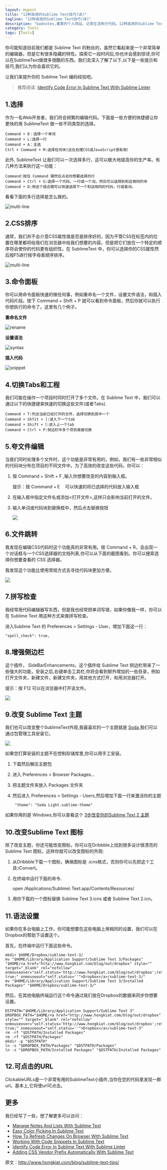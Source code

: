 ```yaml
---
layout: mypost
title: "12种高效的Sublime Text技巧(译)"
tagline: "12种高效的Sublime Text技巧(译)"
description: "badnotes,萬軍的个人网站，记录生活旅行代码。12种高效的Sublime Text技巧(译)."
category: Tools
tags: [Tools]
---
```





你可能知道目前我们都是 Sublime Text 的粉丝的，虽然它看起来是一个非常简单的编辑器，但是它有很多隐藏的特性。探索它一段时间后,你也许会感到惊讶,你可以在SublimeText做很多很酷的东西。我们去深入了解了以下,以下是一些提示和技巧,我们认为你会喜欢它的。

让我们来提升你的 Sublime Text 编码经验吧。

> 推荐阅读: [Identify Code Error In Sublime Text With Sublime Linter](http://www.hongkiat.com/blog/identify-code-errors-sublime-linter/)

## 1.选择
作为一名Web开发者，我们将会频繁的编辑代码。下面是一些方便的快捷键让你更快的用 SublimeText 做一些不同类型的选择。

	Command + D：选择一个单词
    Command + L:选择一行
    Command + A：全选
    Ctrl + Command + M:选择任何块(这在处理CSS或JavaScript很有用）

此外, SublimeText 让我们可以一次选择多行，这可以极大地提高你的生产率。有几种方法来执行这一功能：

	Command:按住 Command 键然后点击你想要选择的行
    Command + Ctrl + G:选择一个代码，一行或一个词，然后可以选择到和这相同的块
    Command + D:用这个组合键可以快速选择下一个和这相同的代码，行或者词。

看看下面的多行选择是怎么做的。

![multi-line](/static/images/sublime-text/multi-line-selection.gif)

## 2.CSS排序
通常，我们并不会介意CSS属性值是否是排序好的，因为不管CSS在标签内的位置在哪里都将给我们在浏览器中给我们想要的内容。但是把它们放在一个特定的顺序将会使你的代码更有组织性。在 SublimeText 中，你可以选择你的CSS属性然后按F5进行按字母表顺序排序。

![multi-line](/static/images/sublime-text/sorting-css.gif)


## 3.命令面板
你可以用命令面板快速的做任何事，例如重命名一个文件，设置文件语法，和插入代码片段。按下 Command + Shift + P 就可以看到命令面板，然后你就可以执行你想执行的命令了。这里有几个例子。

**重命名文件**

![rename](/static/images/sublime-text/rename-file.jpg)

**设置语法**

![syntax](/static/images/sublime-text/syntax-html.jpg)

**插入代码**

![snippet](/static/images/sublime-text/insert-snippet.jpg)

## 4.切换Tabs和工程
我们可能在操作一个项目时同时打开了多个文件。在 Sublime Text 中，我们可以通过以下的快捷键来快速的切换这些文件(或者Tabs).

	Command + T:列出当前已经打开的文件，选择切换到其中一个
    Command + Shfit + ]:进入下一个tab
    Command + Shift +［:进入上一个tab
    Command + Ctrl + P:侧边栏中多个项目直接切换

## 5.夸文件编辑
当我们同时处理多个文件时，这个功能是非常有用的，例如，我们有一些非常相似的代码块分布在项目的不同文件中。为了高效的改变这些代码，你可以：

1. 按 Command + Shift + F ,输入你想要改变的内容到输入框。

	提示：按 Command +Ｅ　可以快速的将已选择的代码放入输入框
2. 在输入框中指定文件名或添加<打开文件>,这样只会影响当前打开的文件。

3. 输入单词或代码块到替换框中，然后点击替换按钮

	![](/static/images/sublime-text/find-search-fields.jpg)

## 6.文件跳转
我发现在编辑CSS代码时这个功能真的非常有用。按 Command + R，会出现一个对话框与一个CSS选择器的文档列表,你可以从下面的截图看到。你可以搜索选择你想要查看的 CSS 选择器。

我发现这个功能比使用常规方式去寻找代码块更加方便。

![](/static/images/sublime-text/file-crawling.jpg)

## 7.拼写检查
我经常用代码编辑器写东西，但是我也经常把单词写错，如果你像我一样，你可以在 Sublime Text 用这种方式来做拼写检查。

进入Sublime Text 的 Preferences > Settings - User，增加下面这一行：

	"spell_check": true,

## 8.增强侧边栏
这个插件， SideBarEnhancements，这个插件给 Sublime Text 侧边栏带来了一些强大的功能，安装之后,右键单击工具栏,你将会看到额外增加的一些目录，例如打开文件夹，新建文件，新建文件夹，用其他方式打开，和用浏览器打开。

提示：按 F12 可以在浏览器中打开该文件。

![](/static/images/sublime-text/sidebar-enhancement.jpg)

## 9.改变 Sublime Text 主题
我们也可以改变整个SublimeText外观,我最喜欢的一个主题就是 [Soda](https://github.com/buymeasoda/soda-theme),我们可以通过包管理工具安装它。

![](/static/images/sublime-text/soda-theme.jpg)

如果您打算安装的主题不在控制存储库里,你可以用手工安装。

1. 下载然后解压主题包
2. 进入 Preferences > Browser Packages...
3. 把主题文件夹放入 Packages 文件夹
4. 然后进入 Preferences > Settings - Users,然后增加下面一行来激活你的主题


		"theme": "Soda Light.sublime-theme"

如果你用的是 Windows,你可以查看这个 [3步改变你的Sublime Text 2 主题](http://creatiface.com/tutorials/change-sublime-text-2-theme)

## 10.改变Sublime Text 图标
除了改变主题，你还可能改变图标，你可以在Dribbble上找到很多设计很漂亮的 Sublime Text 图标，这样你就可以改变图标的外观:

1. 从Dribbble下载一个图标，确保图标是 .icns格式，否则你可以先把这个工具:iConvert。
2. 在终端中运行下面的命令.

	open /Applications/Sublime\ Text.app/Contents/Resources/

3. 用你下载的一个图标替换 Sublime Text 3.icns 或者 Sublime Text 2.icn。


## 11.语法设置
如果你在多台电脑上工作，你可能想要在这些电脑上用相同的设置，我们可以在Dropbox的帮助下设置这个。

首先，在终端中运行下面这些命令。

    mkdir $HOME/Dropbox/sublime-text-3/
    mv "$HOME/Library/Application Support/Sublime Text 3/Packages" "$HOME/<a href="http://www.hongkiat.com/blog/out/dropbox" style="" target="_blank" rel="nofollow" onmouseover="self.status='http://www.hongkiat.com/blog/out/dropbox';return true;" onmouseout="self.status=''">Dropbox</a>/sublime-text-3/"
    mv "$HOME/Library/Application Support/Sublime Text 3/Installed Packages" "$HOME/Dropbox/sublime-text-3/"

然后，在其他电脑终端运行这个命令通过我们放在Dropbox的数据来同步你想要设置。

    DSTPATH="$HOME/Library/Application Support/Sublime Text 3"
    DROPBOX_PATH="$HOME/<a href="http://www.hongkiat.com/blog/out/dropbox" style="" target="_blank" rel="nofollow" onmouseover="self.status='http://www.hongkiat.com/blog/out/dropbox';return true;" onmouseout="self.status=''">Dropbox</a>/sublime-text-3"
    rm -rf "$DSTPATH/Installed Packages"
    rm -rf "$DSTPATH/Packages"
    mkdir -p "$DSTPATH"
    ln -s "$DROPBOX_PATH/Packages" "$DSTPATH/Packages"
    ln -s "$DROPBOX_PATH/Installed Packages" "$DSTPATH/Installed Packages"

## 12.可点击的URL
ClickableURLs是一个非常有用的SublimeText小插件,当你在您的代码里发现一群url。基本上,它将使url可点击。

## 更多
我已经写了一些，想了解更多可以访问：

* [Manage Notes And Lists With Sublime Text](http://www.hongkiat.com/blog/sublime-text-task-management/)
* [Easy Color Picking In Sublime Text](http://www.hongkiat.com/blog/sublime-text-color-addition/)
* [How To Refresh Changes On Browser With Sublime Text](http://www.hongkiat.com/blog/sublime-text-refresh-browser/)
* [Working With Code Snippets In Sublime Text](http://www.hongkiat.com/blog/sublime-code-snippets/)
* [Identify Code Error In Sublime Text With Sublime Linter](http://www.hongkiat.com/blog/identify-code-errors-sublime-linter/)
* [Adding CSS Vendor Prefix Automatically With Sublime Text](http://www.hongkiat.com/blog/css-automatic-vendor-prefix/)


原文：http://www.hongkiat.com/blog/sublime-text-tips/